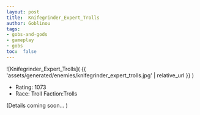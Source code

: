 ```yaml
---
layout: post
title:  Knifegrinder_Expert_Trolls
author: Goblinou
tags:
- gobs-and-gods
- gameplay
- gobs
toc:  false
---
```


![Knifegrinder_Expert_Trolls]( {{ 'assets/generated/enemies/knifegrinder_expert_trolls.jpg' | relative_url }} )
- Rating: 1073
- Race: Troll  Faction:Trolls

(Details coming soon... )